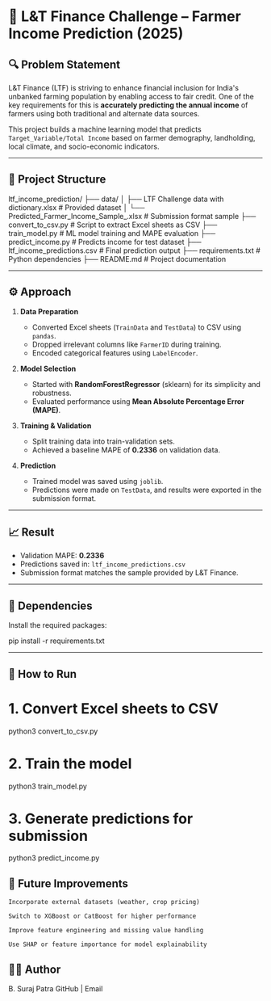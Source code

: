 # 🌾 L&T Finance Challenge – Farmer Income Prediction (2025)

## 🔍 Problem Statement

L&T Finance (LTF) is striving to enhance financial inclusion for India's unbanked farming population by enabling access to fair credit. One of the key requirements for this is **accurately predicting the annual income** of farmers using both traditional and alternate data sources.

This project builds a machine learning model that predicts `Target_Variable/Total Income` based on farmer demography, landholding, local climate, and socio-economic indicators.

---

## 📁 Project Structure

ltf_income_prediction/
├── data/
│   ├── LTF Challenge data with dictionary.xlsx   # Provided dataset
│   └── Predicted_Farmer_Income_Sample_.xlsx     # Submission format sample
├── convert_to_csv.py                            # Script to extract Excel sheets as CSV
├── train_model.py                               # ML model training and MAPE evaluation
├── predict_income.py                            # Predicts income for test dataset
├── ltf_income_predictions.csv                   # Final prediction output
├── requirements.txt                             # Python dependencies
├── README.md                                    # Project documentation

---

## ⚙️ Approach

1. **Data Preparation**  
   - Converted Excel sheets (`TrainData` and `TestData`) to CSV using `pandas`.
   - Dropped irrelevant columns like `FarmerID` during training.
   - Encoded categorical features using `LabelEncoder`.

2. **Model Selection**  
   - Started with **RandomForestRegressor** (sklearn) for its simplicity and robustness.
   - Evaluated performance using **Mean Absolute Percentage Error (MAPE)**.

3. **Training & Validation**  
   - Split training data into train-validation sets.
   - Achieved a baseline MAPE of **0.2336** on validation data.

4. **Prediction**  
   - Trained model was saved using `joblib`.
   - Predictions were made on `TestData`, and results were exported in the submission format.

---

## 📈 Result

- Validation MAPE: **0.2336**
- Predictions saved in: `ltf_income_predictions.csv`
- Submission format matches the sample provided by L&T Finance.

---

## 🧪 Dependencies

Install the required packages:


pip install -r requirements.txt

---


## 🚀 How to Run

# 1. Convert Excel sheets to CSV
python3 convert_to_csv.py

# 2. Train the model
python3 train_model.py

# 3. Generate predictions for submission
python3 predict_income.py

## 🧠 Future Improvements

    Incorporate external datasets (weather, crop pricing)

    Switch to XGBoost or CatBoost for higher performance

    Improve feature engineering and missing value handling

    Use SHAP or feature importance for model explainability

## 👨‍💻 Author

B. Suraj Patra
GitHub | Email

